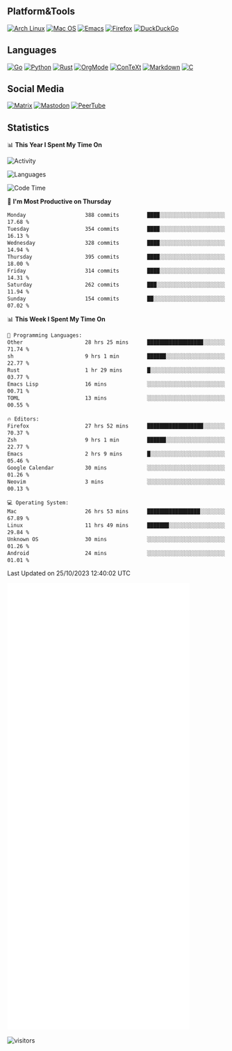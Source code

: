 ## Platform&Tools

[![Arch Linux](https://img.shields.io/badge/ArchLinux-1793D1?logo=arch-linux&logoColor=fff&style=flat-square)](https://archlinux.org/)
[![Mac OS](https://img.shields.io/badge/MacOS-000000?style=flat-square&logo=macos&logoColor=F0F0F0)](https://www.apple.com/macos/)
[![Emacs](https://img.shields.io/badge/Emacs-%237F5AB6.svg?&style=flat-square&logo=gnu-emacs&logoColor=white)](https://www.gnu.org/software/emacs/)
[![Firefox](https://img.shields.io/badge/Firefox-FF7139?style=flat-square&logo=Firefox-Browser&logoColor=white)](https://firefox.com/)
[![DuckDuckGo](https://img.shields.io/badge/DuckDuckGo-DE5833?style=flat-square&logo=DuckDuckGo&logoColor=white)](https://duckduckgo.com/)

## Languages

[![Go](https://img.shields.io/badge/Golang-%2300ADD8.svg?style=flat-square&logo=go&logoColor=white)](https://golang.org/)
[![Python](https://img.shields.io/badge/Python-3670A0?style=flat-square&logo=python&logoColor=ffdd54)](https://www.python.org/)
[![Rust](https://img.shields.io/badge/Rust-%23000000.svg?style=flat-square&logo=rust&logoColor=white)](https://www.rust-lang.org/)
[![OrgMode](https://img.shields.io/badge/OrgMode-%23000000.svg?style=flat-square&logo=org&logoColor=white)](https://orgmode.org/)
[![ConTeXt](https://img.shields.io/badge/ConTeXt-%23008080.svg?style=flat-square&logo=latex&logoColor=white)](https://contextgarden.net/)
[![Markdown](https://img.shields.io/badge/MarkDown-%23000000.svg?style=flat-square&logo=markdown&logoColor=white)](https://daringfireball.net/projects/markdown/)
[![C](https://img.shields.io/badge/C-%2300599C.svg?style=flat-square&logo=c&logoColor=white)](https://www.iso.org/standard/74528.html)

## Social Media
<!--[![Telegram](https://img.shields.io/badge/SteamedFish-2CA5E0?style=social&logo=telegram&logoColor=white)](https://t.me/SteamedFish)-->

[![Matrix](https://img.shields.io/badge/SteamedFish-2CA5E0?style=social&logo=matrix&logoColor=black)](https://matrix.to/#/@i:steamedfish.org)
[![Mastodon](https://img.shields.io/mastodon/follow/109596467238113271?domain=https%3A%2F%2Fmastodon.steamedfish.org%2F&style=social)](https://steamedfish.org/@SteamedFish)
[![PeerTube](https://img.shields.io/badge/PeerTube-23000000.svg?logo=peertube&style=social)](https://peertube.steamedfish.org/)

## Statistics


📊 **This Year I Spent My Time On** 

![Activity](https://wakatime.com/share/@SteamedFish/7529f30a-f1b7-40a4-8d09-e6d855cb7a13.png)

![Languages](https://wakatime.com/share/@SteamedFish/1c5e5366-0e9e-40d8-ac85-d630f61b69c6.svg)

<!--START_SECTION:waka-->
![Code Time](http://img.shields.io/badge/Code%20Time-3%2C000%20hrs%2053%20mins-blue)

📅 **I'm Most Productive on Thursday** 

```text
Monday                   388 commits         ████░░░░░░░░░░░░░░░░░░░░░   17.68 % 
Tuesday                  354 commits         ████░░░░░░░░░░░░░░░░░░░░░   16.13 % 
Wednesday                328 commits         ████░░░░░░░░░░░░░░░░░░░░░   14.94 % 
Thursday                 395 commits         ████░░░░░░░░░░░░░░░░░░░░░   18.00 % 
Friday                   314 commits         ████░░░░░░░░░░░░░░░░░░░░░   14.31 % 
Saturday                 262 commits         ███░░░░░░░░░░░░░░░░░░░░░░   11.94 % 
Sunday                   154 commits         ██░░░░░░░░░░░░░░░░░░░░░░░   07.02 % 
```


📊 **This Week I Spent My Time On** 

```text
💬 Programming Languages: 
Other                    28 hrs 25 mins      ██████████████████░░░░░░░   71.74 % 
sh                       9 hrs 1 min         ██████░░░░░░░░░░░░░░░░░░░   22.77 % 
Rust                     1 hr 29 mins        █░░░░░░░░░░░░░░░░░░░░░░░░   03.77 % 
Emacs Lisp               16 mins             ░░░░░░░░░░░░░░░░░░░░░░░░░   00.71 % 
TOML                     13 mins             ░░░░░░░░░░░░░░░░░░░░░░░░░   00.55 % 

🔥 Editors: 
Firefox                  27 hrs 52 mins      ██████████████████░░░░░░░   70.37 % 
Zsh                      9 hrs 1 min         ██████░░░░░░░░░░░░░░░░░░░   22.77 % 
Emacs                    2 hrs 9 mins        █░░░░░░░░░░░░░░░░░░░░░░░░   05.46 % 
Google Calendar          30 mins             ░░░░░░░░░░░░░░░░░░░░░░░░░   01.26 % 
Neovim                   3 mins              ░░░░░░░░░░░░░░░░░░░░░░░░░   00.13 % 

💻 Operating System: 
Mac                      26 hrs 53 mins      █████████████████░░░░░░░░   67.89 % 
Linux                    11 hrs 49 mins      ███████░░░░░░░░░░░░░░░░░░   29.84 % 
Unknown OS               30 mins             ░░░░░░░░░░░░░░░░░░░░░░░░░   01.26 % 
Android                  24 mins             ░░░░░░░░░░░░░░░░░░░░░░░░░   01.01 % 
```


 Last Updated on 25/10/2023 12:40:02 UTC
<!--END_SECTION:waka-->


![Metrics](https://github.com/SteamedFish/SteamedFish/blob/master/github-metrics.svg)


![visitors](https://visitor-badge.laobi.icu/badge?page_id=SteamedFish.SteamedFish)
